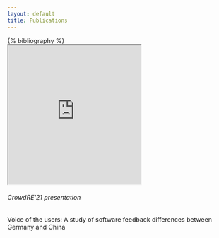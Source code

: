```yaml
---
layout: default
title: Publications
---
```



<div class="container-fluid">
  <div class="row">
    <div class="col-sm-6 ">
      <div class="ml-2 mr-4 mb-5">
{% bibliography %}
        </div>
</div>
<div class="col-sm-6">    


<div class="bg-primary text-white bg-info card ml-5 mr-5 mt-4">
    
  <iframe class="card-img-top"  height="315"
src="https://www.youtube.com/embed/bUBfTSyIDX8">

</iframe>

  <div class="card-body">
  <h6 class="card-title">CrowdRE'21 presentation </h6>
     Voice of the users: A study of software feedback differences between Germany and China  
  </div>
</div>



</div>
</div>
